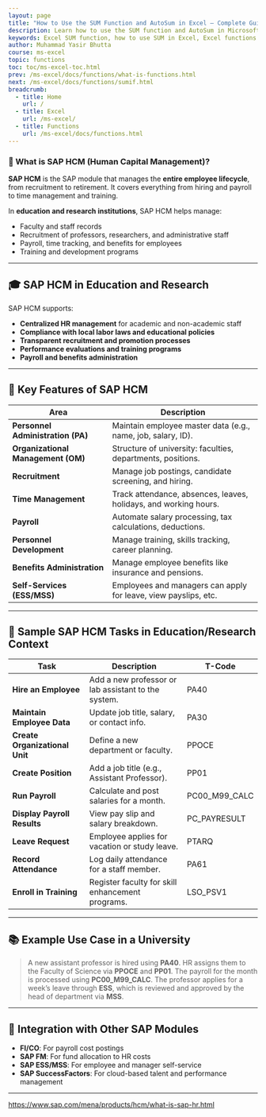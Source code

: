 ```yaml
---
layout: page
title: "How to Use the SUM Function and AutoSum in Excel – Complete Guide"
description: Learn how to use the SUM function and AutoSum in Microsoft Excel to quickly add values across cells, columns, or rows. Includes syntax, examples, and tips for efficient usage.
keywords: Excel SUM function, how to use SUM in Excel, Excel functions guide, Excel SUM formula, Excel add cells, Excel basics, Excel tutorials, Microsoft Excel functions, SUM formula examples
author: Muhammad Yasir Bhutta
course: ms-excel
topic: functions
toc: toc/ms-excel-toc.html
prev: /ms-excel/docs/functions/what-is-functions.html
next: /ms-excel/docs/functions/sumif.html
breadcrumb:
  - title: Home
    url: /
  - title: Excel
    url: /ms-excel/
  - title: Functions
    url: /ms-excel/docs/functions.html
---
```


### 👥 What is **SAP HCM (Human Capital Management)?**

**SAP HCM** is the SAP module that manages the **entire employee lifecycle**, from recruitment to retirement. It covers everything from hiring and payroll to time management and training.

In **education and research institutions**, SAP HCM helps manage:

* Faculty and staff records
* Recruitment of professors, researchers, and administrative staff
* Payroll, time tracking, and benefits for employees
* Training and development programs

---

## 🎓 SAP HCM in Education and Research

SAP HCM supports:

* **Centralized HR management** for academic and non-academic staff
* **Compliance with local labor laws and educational policies**
* **Transparent recruitment and promotion processes**
* **Performance evaluations and training programs**
* **Payroll and benefits administration**

---

## 🔑 Key Features of SAP HCM

| Area                               | Description                                                      |
| ---------------------------------- | ---------------------------------------------------------------- |
| **Personnel Administration (PA)**  | Maintain employee master data (e.g., name, job, salary, ID).     |
| **Organizational Management (OM)** | Structure of university: faculties, departments, positions.      |
| **Recruitment**                    | Manage job postings, candidate screening, and hiring.            |
| **Time Management**                | Track attendance, absences, leaves, holidays, and working hours. |
| **Payroll**                        | Automate salary processing, tax calculations, deductions.        |
| **Personnel Development**          | Manage training, skills tracking, career planning.               |
| **Benefits Administration**        | Manage employee benefits like insurance and pensions.            |
| **Self-Services (ESS/MSS)**        | Employees and managers can apply for leave, view payslips, etc.  |

---

## 🧪 Sample SAP HCM Tasks in Education/Research Context

| Task                           | Description                                         | T-Code          |
| ------------------------------ | --------------------------------------------------- | --------------- |
| **Hire an Employee**           | Add a new professor or lab assistant to the system. | PA40            |
| **Maintain Employee Data**     | Update job title, salary, or contact info.          | PA30            |
| **Create Organizational Unit** | Define a new department or faculty.                 | PPOCE           |
| **Create Position**            | Add a job title (e.g., Assistant Professor).        | PP01            |
| **Run Payroll**                | Calculate and post salaries for a month.            | PC00\_M99\_CALC |
| **Display Payroll Results**    | View pay slip and salary breakdown.                 | PC\_PAYRESULT   |
| **Leave Request**              | Employee applies for vacation or study leave.       | PTARQ           |
| **Record Attendance**          | Log daily attendance for a staff member.            | PA61            |
| **Enroll in Training**         | Register faculty for skill enhancement programs.    | LSO\_PSV1       |

---

## 📚 Example Use Case in a University

> A new assistant professor is hired using **PA40**.
> HR assigns them to the Faculty of Science via **PPOCE** and **PP01**.
> The payroll for the month is processed using **PC00\_M99\_CALC**.
> The professor applies for a week’s leave through **ESS**, which is reviewed and approved by the head of department via **MSS**.

---

## 🔄 Integration with Other SAP Modules

* **FI/CO**: For payroll cost postings
* **SAP FM**: For fund allocation to HR costs
* **SAP ESS/MSS**: For employee and manager self-service
* **SAP SuccessFactors**: For cloud-based talent and performance management

---



https://www.sap.com/mena/products/hcm/what-is-sap-hr.html